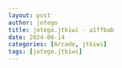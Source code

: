 ```yaml
---
layout: post
author: jotego
title: jotego.jtkiwi - a1ffbab
date: 2024-06-14
categories: [Arcade, jtkiwi]
tags: [jotego.jtkiwi]
---
```


